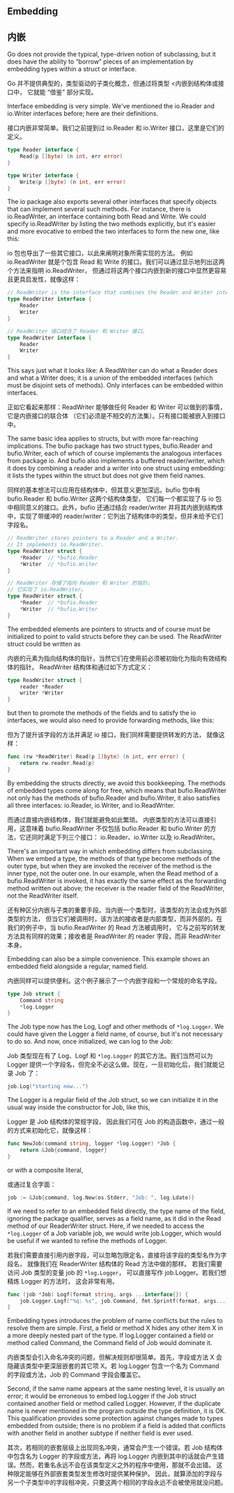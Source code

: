 ## Embedding

## 内嵌

Go does not provide the typical, type-driven notion of subclassing, but it does have the ability to “borrow” pieces of an implementation by embedding types within a struct or interface.

Go 并不提供典型的，类型驱动的子类化概念，但通过将类型 <内嵌到结构体或接口中， 它就能 “借鉴” 部分实现。

Interface embedding is very simple. We've mentioned the io.Reader and io.Writer interfaces before; here are their definitions.

接口内嵌非常简单。我们之前提到过 io.Reader 和 io.Writer 接口，这里是它们的定义。

```go
type Reader interface {
	Read(p []byte) (n int, err error)
}

type Writer interface {
	Write(p []byte) (n int, err error)
}
```
The io package also exports several other interfaces that specify objects that can implement several such methods. For instance, there is io.ReadWriter, an interface containing both Read and Write. We could specify io.ReadWriter by listing the two methods explicitly, but it's easier and more evocative to embed the two interfaces to form the new one, like this:

io 包也导出了一些其它接口，以此来阐明对象所需实现的方法。 例如 io.ReadWriter 就是个包含 Read 和 Write 的接口。我们可以通过显示地列出这两个方法来指明 io.ReadWriter， 但通过将这两个接口内嵌到新的接口中显然更容易且更具启发性，就像这样：

```go
// ReadWriter is the interface that combines the Reader and Writer interfaces.
type ReadWriter interface {
	Reader
	Writer
}
```
```go
// ReadWriter 接口结合了 Reader 和 Writer 接口。
type ReadWriter interface {
	Reader
	Writer
}
```
This says just what it looks like: A ReadWriter can do what a Reader does and what a Writer does; it is a union of the embedded interfaces (which must be disjoint sets of methods). Only interfaces can be embedded within interfaces.

正如它看起来那样：ReadWriter 能够做任何 Reader 和 Writer 可以做到的事情，它是内嵌接口的联合体 （它们必须是不相交的方法集）。只有接口能被嵌入到接口中。

The same basic idea applies to structs, but with more far-reaching implications. The bufio package has two struct types, bufio.Reader and bufio.Writer, each of which of course implements the analogous interfaces from package io. And bufio also implements a buffered reader/writer, which it does by combining a reader and a writer into one struct using embedding: it lists the types within the struct but does not give them field names.

同样的基本想法可以应用在结构体中，但其意义更加深远。bufio 包中有 bufio.Reader 和 bufio.Writer 这两个结构体类型， 它们每一个都实现了与 io 包中相同意义的接口。此外，bufio 还通过结合 reader/writer 并将其内嵌到结构体中，实现了带缓冲的 reader/writer：它列出了结构体中的类型，但并未给予它们字段名。

```go
// ReadWriter stores pointers to a Reader and a Writer.
// It implements io.ReadWriter.
type ReadWriter struct {
	*Reader  // *bufio.Reader
	*Writer  // *bufio.Writer
}
```
```go
// ReadWriter 存储了指向 Reader 和 Writer 的指针。
// 它实现了 io.ReadWriter。
type ReadWriter struct {
	*Reader  // *bufio.Reader
	*Writer  // *bufio.Writer
}
```
The embedded elements are pointers to structs and of course must be initialized to point to valid structs before they can be used. The ReadWriter struct could be written as

内嵌的元素为指向结构体的指针，当然它们在使用前必须被初始化为指向有效结构体的指针。 ReadWriter 结构体和通过如下方式定义：

```go
type ReadWriter struct {
	reader *Reader
	writer *Writer
}
```
but then to promote the methods of the fields and to satisfy the io interfaces, we would also need to provide forwarding methods, like this:

但为了提升该字段的方法并满足 io 接口，我们同样需要提供转发的方法， 就像这样：

```go
func (rw *ReadWriter) Read(p []byte) (n int, err error) {
	return rw.reader.Read(p)
}
```
By embedding the structs directly, we avoid this bookkeeping. The methods of embedded types come along for free, which means that bufio.ReadWriter not only has the methods of bufio.Reader and bufio.Writer, it also satisfies all three interfaces: io.Reader, io.Writer, and io.ReadWriter.

而通过直接内嵌结构体，我们就能避免如此繁琐。 内嵌类型的方法可以直接引用，这意味着 bufio.ReadWriter 不仅包括 bufio.Reader 和 bufio.Writer 的方法，它还同时满足下列三个接口： io.Reader、io.Writer 以及 io.ReadWriter。

There's an important way in which embedding differs from subclassing. When we embed a type, the methods of that type become methods of the outer type, but when they are invoked the receiver of the method is the inner type, not the outer one. In our example, when the Read method of a bufio.ReadWriter is invoked, it has exactly the same effect as the forwarding method written out above; the receiver is the reader field of the ReadWriter, not the ReadWriter itself.

还有种区分内嵌与子类的重要手段。当内嵌一个类型时，该类型的方法会成为外部类型的方法， 但当它们被调用时，该方法的接收者是内部类型，而非外部的。在我们的例子中，当 bufio.ReadWriter 的 Read 方法被调用时， 它与之前写的转发方法具有同样的效果；接收者是 ReadWriter 的 reader 字段，而非 ReadWriter 本身。

Embedding can also be a simple convenience. This example shows an embedded field alongside a regular, named field.

内嵌同样可以提供便利。这个例子展示了一个内嵌字段和一个常规的命名字段。

```go
type Job struct {
	Command string
	*log.Logger
}
```
The Job type now has the Log, Logf and other methods of `*log.Logger`. We could have given the Logger a field name, of course, but it's not necessary to do so. And now, once initialized, we can log to the Job:

Job 类型现在有了 Log、Logf 和 `*log.Logger` 的其它方法。我们当然可以为 Logger 提供一个字段名，但完全不必这么做。现在，一旦初始化后，我们就能记录 Job 了：

```go
job.Log("starting now...")
```
The Logger is a regular field of the Job struct, so we can initialize it in the usual way inside the constructor for Job, like this,

Logger 是 Job 结构体的常规字段， 因此我们可在 Job 的构造函数中，通过一般的方式来初始化它，就像这样：

```go
func NewJob(command string, logger *log.Logger) *Job {
	return &Job{command, logger}
}
```
or with a composite literal,

或通过复合字面：

```go
job := &Job{command, log.New(os.Stderr, "Job: ", log.Ldate)}
```
If we need to refer to an embedded field directly, the type name of the field, ignoring the package qualifier, serves as a field name, as it did in the Read method of our ReaderWriter struct. Here, if we needed to access the `*log.Logger` of a Job variable job, we would write job.Logger, which would be useful if we wanted to refine the methods of Logger.

若我们需要直接引用内嵌字段，可以忽略包限定名，直接将该字段的类型名作为字段名， 就像我们在 ReaderWriter 结构体的 Read 方法中做的那样。 若我们需要访问 Job 类型的变量 job 的 `*log.Logger`， 可以直接写作 job.Logger。若我们想精炼 Logger 的方法时， 这会非常有用。

```go
func (job *Job) Logf(format string, args ...interface{}) {
	job.Logger.Logf("%q: %s", job.Command, fmt.Sprintf(format, args...))
}

```
Embedding types introduces the problem of name conflicts but the rules to resolve them are simple. First, a field or method X hides any other item X in a more deeply nested part of the type. If log.Logger contained a field or method called Command, the Command field of Job would dominate it.

内嵌类型会引入命名冲突的问题，但解决规则却很简单。首先，字段或方法 X 会隐藏该类型中更深层嵌套的其它项 X。若 log.Logger 包含一个名为 Command 的字段或方法，Job 的 Command 字段会覆盖它。

Second, if the same name appears at the same nesting level, it is usually an error; it would be erroneous to embed log.Logger if the Job struct contained another field or method called Logger. However, if the duplicate name is never mentioned in the program outside the type definition, it is OK. This qualification provides some protection against changes made to types embedded from outside; there is no problem if a field is added that conflicts with another field in another subtype if neither field is ever used.

其次，若相同的嵌套层级上出现同名冲突，通常会产生一个错误。若 Job 结构体中包含名为 Logger 的字段或方法，再将 log.Logger 内嵌到其中的话就会产生错误。然而，若重名永远不会在该类型定义之外的程序中使用，那就不会出错。 这种限定能够在外部嵌套类型发生修改时提供某种保护。 因此，就算添加的字段与另一个子类型中的字段相冲突，只要这两个相同的字段永远不会被使用就没问题。
